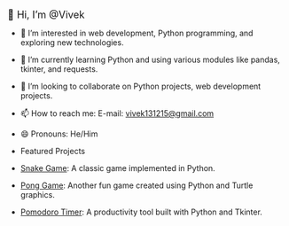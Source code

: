 <span style="font-size:large;">👋 Hi, I’m @Vivek</span>

- 👀 I’m interested in web development, Python programming, and exploring new technologies.
- 🌱 I’m currently learning Python and using various modules like pandas, tkinter, and requests.
- 💞️ I’m looking to collaborate on Python projects, web development projects.
- 📫 How to reach me: E-mail: vivek131215@gmail.com
- 😄 Pronouns: He/Him

- Featured Projects

- [Snake Game]([https://github.com/Vivek13121/snake-game](https://github.com/Vivek13121/My-Projects/tree/main/Snake_Game)): A classic game implemented in Python.
- [Pong Game](https://github.com/Vivek13121/pong-game): Another fun game created using Python and Turtle graphics.
- [Pomodoro Timer](https://github.com/Vivek13121/pomodoro-timer): A productivity tool built with Python and Tkinter.



<!---
Vivek13121/Vivek13121 is a ✨ special ✨ repository because its `README.md` (this file) appears on your GitHub profile.
You can click the Preview link to take a look at your changes.
--->
